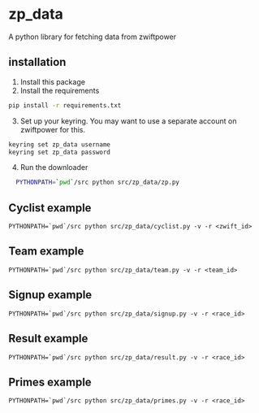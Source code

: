 # zp_data

A python library for fetching data from zwiftpower

## installation

1. Install this package
2. Install the requirements

```sh
pip install -r requirements.txt
```

3. Set up your keyring. You may want to use a separate account on zwiftpower for this.

```sh
keyring set zp_data username
keyring set zp_data password
```

4. Run the downloader

```sh
  PYTHONPATH=`pwd`/src python src/zp_data/zp.py
```

## Cyclist example

```shell
PYTHONPATH=`pwd`/src python src/zp_data/cyclist.py -v -r <zwift_id>
```

## Team example

```shell
PYTHONPATH=`pwd`/src python src/zp_data/team.py -v -r <team_id>
```

## Signup example

```shell
PYTHONPATH=`pwd`/src python src/zp_data/signup.py -v -r <race_id>
```

## Result example

```shell
PYTHONPATH=`pwd`/src python src/zp_data/result.py -v -r <race_id>
```

## Primes example

```shell
PYTHONPATH=`pwd`/src python src/zp_data/primes.py -v -r <race_id>
```
